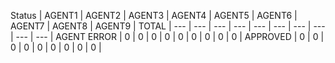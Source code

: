 Status | AGENT1 | AGENT2 | AGENT3 | AGENT4 | AGENT5 | AGENT6 | AGENT7 | AGENT8 | AGENT9 | TOTAL |
--- | --- | --- | --- | --- | --- | --- | --- | --- | --- |
AGENT ERROR | 0 | 0 | 0 | 0 | 0 | 0 | 0 | 0 | 0 |
APPROVED | 0 | 0 | 0 | 0 | 0 | 0 | 0 | 0 | 0 |
